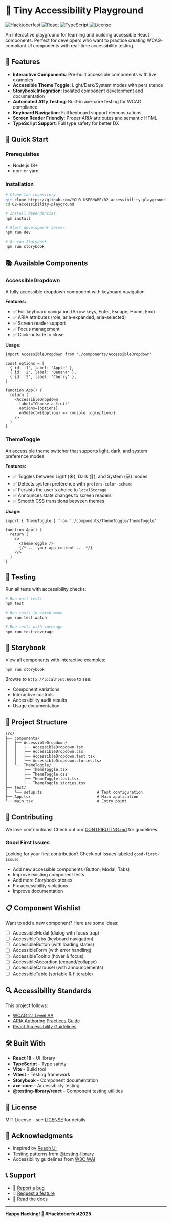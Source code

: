 # 🎨 Tiny Accessibility Playground

![Hacktoberfest](https://img.shields.io/badge/Hacktoberfest-2025-blueviolet)
![React](https://img.shields.io/badge/React-18.2-61DAFB)
![TypeScript](https://img.shields.io/badge/TypeScript-5.2-3178C6)
![License](https://img.shields.io/badge/License-MIT-green)

An interactive playground for learning and building accessible React components. Perfect for developers who want to practice creating WCAG-compliant UI components with real-time accessibility testing.

## 🌟 Features

- **Interactive Components**: Pre-built accessible components with live examples
- **Accessible Theme Toggle**: Light/Dark/System modes with persistence
- **Storybook Integration**: Isolated component development and documentation
- **Automated A11y Testing**: Built-in axe-core testing for WCAG compliance
- **Keyboard Navigation**: Full keyboard support demonstrations
- **Screen Reader Friendly**: Proper ARIA attributes and semantic HTML
- **TypeScript Support**: Full type safety for better DX

## 🚀 Quick Start

### Prerequisites

- Node.js 18+ 
- npm or yarn

### Installation

```bash
# Clone the repository
git clone https://github.com/YOUR_USERNAME/02-accessibility-playground.git
cd 02-accessibility-playground

# Install dependencies
npm install

# Start development server
npm run dev

# Or run Storybook
npm run storybook
```

## 📚 Available Components

### AccessibleDropdown

A fully accessible dropdown component with keyboard navigation.

**Features:**
- ✅ Full keyboard navigation (Arrow keys, Enter, Escape, Home, End)
- ✅ ARIA attributes (role, aria-expanded, aria-selected)
- ✅ Screen reader support
- ✅ Focus management
- ✅ Click-outside to close

**Usage:**

```tsx
import AccessibleDropdown from './components/AccessibleDropdown'

const options = [
  { id: '1', label: 'Apple' },
  { id: '2', label: 'Banana' },
  { id: '3', label: 'Cherry' },
]

function App() {
  return (
    <AccessibleDropdown
      label="Choose a fruit"
      options={options}
      onSelect={(option) => console.log(option)}
    />
  )
}
```

### ThemeToggle

An accessible theme switcher that supports light, dark, and system preference modes.

**Features:**
- ✅ Toggles between Light (☀️), Dark (🌙), and System (💻) modes
- ✅ Detects system preference with `prefers-color-scheme`
- ✅ Persists the user's choice to `localStorage`
- ✅ Announces state changes to screen readers
- ✅ Smooth CSS transitions between themes

**Usage:**

```tsx
import { ThemeToggle } from './components/ThemeToggle/ThemeToggle'

function App() {
  return (
    <>
      <ThemeToggle />
      {/* ... your app content ... */}
    </>
  )
}
```

## 🧪 Testing

Run all tests with accessibility checks:

```bash
# Run unit tests
npm test

# Run tests in watch mode
npm run test:watch

# Run tests with coverage
npm run test:coverage
```

## 📖 Storybook

View all components with interactive examples:

```bash
npm run storybook
```

Browse to `http://localhost:6006` to see:
- Component variations
- Interactive controls
- Accessibility audit results
- Usage documentation

## 🎯 Project Structure

```
src/
├── components/
│   ├── AccessibleDropdown/
│   │   ├── AccessibleDropdown.tsx
│   │   ├── AccessibleDropdown.css
│   │   ├── AccessibleDropdown.test.tsx
│   │   └── AccessibleDropdown.stories.tsx
│   └── ThemeToggle/
│       ├── ThemeToggle.tsx
│       ├── ThemeToggle.css
│       ├── ThemeToggle.test.tsx
│       └── ThemeToggle.stories.tsx
├── test/
│   └── setup.ts                        # Test configuration
├── App.tsx                             # Main application
└── main.tsx                            # Entry point
```

## 🤝 Contributing

We love contributions! Check out our [CONTRIBUTING.md](CONTRIBUTING.md) for guidelines.

### Good First Issues

Looking for your first contribution? Check out issues labeled `good-first-issue`:

- Add new accessible components (Button, Modal, Tabs)
- Improve existing component tests
- Add more Storybook stories
- Fix accessibility violations
- Improve documentation

## 📋 Component Wishlist

Want to add a new component? Here are some ideas:

- [ ] AccessibleModal (dialog with focus trap)
- [ ] AccessibleTabs (keyboard navigation)
- [ ] AccessibleButton (with loading states)
- [ ] AccessibleForm (with error handling)
- [ ] AccessibleTooltip (hover & focus)
- [ ] AccessibleAccordion (expand/collapse)
- [ ] AccessibleCarousel (with announcements)
- [ ] AccessibleTable (sortable & filterable)

## 🔍 Accessibility Standards

This project follows:

- [WCAG 2.1 Level AA](https://www.w3.org/WAI/WCAG21/quickref/)
- [ARIA Authoring Practices Guide](https://www.w3.org/WAI/ARIA/apg/)
- [React Accessibility Guidelines](https://react.dev/learn/accessibility)

## 🛠️ Built With

- **React 18** - UI library
- **TypeScript** - Type safety
- **Vite** - Build tool
- **Vitest** - Testing framework
- **Storybook** - Component documentation
- **axe-core** - Accessibility testing
- **@testing-library/react** - Component testing utilities

## 📄 License

MIT License - see [LICENSE](LICENSE) for details

## 🙏 Acknowledgments

- Inspired by [Reach UI](https://reach.tech/)
- Testing patterns from [@testing-library](https://testing-library.com/)
- Accessibility guidelines from [W3C WAI](https://www.w3.org/WAI/)

## 📞 Support

- 🐛 [Report a bug](https://github.com/YOUR_USERNAME/02-accessibility-playground/issues)
- 💡 [Request a feature](https://github.com/YOUR_USERNAME/02-accessibility-playground/issues)
- 📖 [Read the docs](https://github.com/YOUR_USERNAME/02-accessibility-playground/wiki)

---

**Happy Hacking! 🎃 #Hacktoberfest2025**
